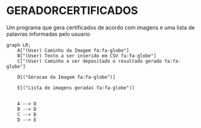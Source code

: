 # GERADORCERTIFICADOS
Um programa que gera certificados de acordo com imagens e uma lista de palavras informadas pelo usuario



```mermaid
graph LR;
    A["(User) Caminho da Imagem fa:fa-globe"]
    B["(User) Texto a ser inserido em CSV fa:fa-globe"]
    C["(User) Caminho a ser depositado o resultado gerado fa:fa-globe"]
    
    D[("Geracao da Imagem fa:fa-globe")]

    E[("Lista de imagens geradas fa:fa-globe")]


    A --> D
    B --> D
    C --> D
    D --> E

```
